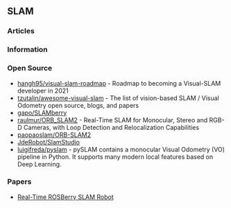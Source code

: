 ## SLAM


### Articles


### Information


### Open Source
- [hangh95/visual-slam-roadmap](https://github.com/changh95/visual-slam-roadmap) - Roadmap to becoming a Visual-SLAM developer in 2021
- [tzutalin/awesome-visual-slam](https://github.com/tzutalin/awesome-visual-slam) - The list of vision-based SLAM / Visual Odometry open source, blogs, and papers
- [gapo/SLAMberry](https://github.com/gapo/SLAMberry) 
- [raulmur/ORB_SLAM2](https://github.com/raulmur/ORB_SLAM2) - Real-Time SLAM for Monocular, Stereo and RGB-D Cameras, with Loop Detection and Relocalization Capabilities
 - [paopaoslam/ORB-SLAM2](https://gitee.com/paopaoslam/ORB-SLAM2#c11-or-c0x-compiler) 
- [JdeRobot/SlamStudio](https://github.com/JdeRobot/SlamStudio)
- [luigifreda/pyslam](https://github.com/luigifreda/pyslam) - pySLAM contains a monocular Visual Odometry (VO) pipeline in Python. It supports many modern local features based on Deep Learning.


### Papers
- [Real-Time ROSBerry SLAM Robot](https://courses.ece.cornell.edu/ece6930/ECE6930_Spring16_Final_MEng_Reports/SLAM/Real-time%20ROSberryPi%20SLAM%20Robot.pdf)



